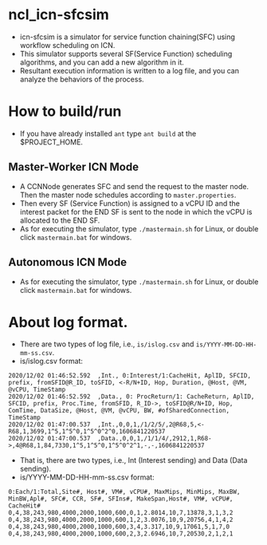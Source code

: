 # ncl_icn-sfcsim
- icn-sfcsim is a simulator for service function chaining(SFC) using workflow scheduling on ICN. 
- This simulator supports several SF(Service Function) scheduling algorithms, and you can add a new algorithm in it. 
- Resultant execution information is written to a log file, and you can analyze the behaviors of the process. 

# How to build/run
- If you have already installed `ant` type `ant build` at the $PROJECT_HOME. 
## Master-Worker ICN Mode
- A CCNNode generates SFC and send the request to the master node. Then the master node schedules according to `master.properties`. 
- Then every SF (Service Function) is assigned to a vCPU ID and the interest packet for the END SF is sent to the node in which the vCPU is allocated to the END SF. 
- As for executing the simulator, type `./mastermain.sh` for Linux, or double click `mastermain.bat` for windows. 
## Autonomous ICN Mode
- As for executing the simulator, type `./mastermain.sh` for Linux, or double click `mastermain.bat` for windows. 
# About log format. 
- There are two types of log file, i.e., `is/islog.csv` and `is/YYYY-MM-DD-HH-mm-ss.csv`.
- is/islog.csv format: 
~~~
2020/12/02 01:46:52.592  ,Int., 0:Interest/1:CacheHit, AplID, SFCID, prefix, fromSFID@R_ID, toSFID, <-R/N+ID, Hop, Duration, @Host, @VM, @vCPU, TimeStamp
2020/12/02 01:46:52.592  ,Data., 0: ProcReturn/1: CacheReturn, AplID, SFCID, prefix, Proc.Time, fromSFID, R_ID->, toSFID@R/N+ID, Hop, ComTime, DataSize, @Host, @VM, @vCPU, BW, #ofSharedConnection, TimeStamp
2020/12/02 01:47:00.537  ,Int.,0,0,1,/1/2/5/,2@R68,5,<-R68,1,3699,1^5,1^5^0,1^5^0^2^0,1606841220537
2020/12/02 01:47:00.537  ,Data.,0,0,1,/1/1/4/,2912,1,R68->,4@R68,1,84,7330,1^5,1^5^0,1^5^0^2^1,-,-,1606841220537
~~~
 - That is, there are two types, i.e., Int (Interest sending) and Data (Data sending). 
- is/YYYY-MM-DD-HH-mm-ss.csv format: 
~~~
0:Each/1:Total,Site#, Host#, VM#, vCPU#, MaxMips, MinMips, MaxBW, MinBW,Apl#, SFC#, CCR, SF#, SFIns#, MakeSpan,Host#, VM#, vCPU#, CacheHit#
0,4,38,243,980,4000,2000,1000,600,0,1,2.8014,10,7,13878,3,1,3,2
0,4,38,243,980,4000,2000,1000,600,1,2,3.0076,10,9,20756,4,1,4,2
0,4,38,243,980,4000,2000,1000,600,3,4,3.317,10,9,17061,5,1,7,0
0,4,38,243,980,4000,2000,1000,600,2,3,2.6946,10,7,20530,2,1,2,1
~~~
